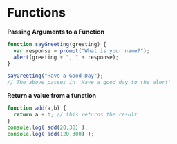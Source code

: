 # Functions
**Passing Arguments to a Function**

```javascript
function sayGreeting(greeting) {
  var response = prompt("What is your name?");
  alert(greeting + ", " + response);
}

sayGreeting("Have a Good Day");
// The above passes in 'Have a good day to the alert'
```

**Return a value from a function**

```javascript
function add(a,b) {
  return a + b; // this returns the result
}
console.log( add(20,30) );
console.log( add(120,300) );
```

